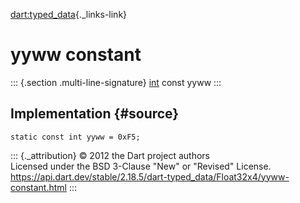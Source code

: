 [dart:typed\_data](../../dart-typed_data/dart-typed_data-library){._links-link}

yyww constant
=============

::: {.section .multi-line-signature}
[int](../../dart-core/int-class) const yyww
:::

Implementation {#source}
--------------

``` {.language-dart data-language="dart"}
static const int yyww = 0xF5;
```

::: {._attribution}
© 2012 the Dart project authors\
Licensed under the BSD 3-Clause \"New\" or \"Revised\" License.\
<https://api.dart.dev/stable/2.18.5/dart-typed_data/Float32x4/yyww-constant.html>
:::
